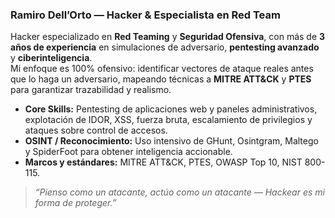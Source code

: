 ### Ramiro Dell’Orto — Hacker & Especialista en Red Team

Hacker especializado en **Red Teaming** y **Seguridad Ofensiva**, con más de **3 años de experiencia** en simulaciones de adversario, **pentesting avanzado** y **ciberinteligencia**.  
Mi enfoque es 100% ofensivo: identificar vectores de ataque reales antes que lo haga un adversario, mapeando técnicas a **MITRE ATT&CK** y **PTES** para garantizar trazabilidad y realismo.

- **Core Skills:** Pentesting de aplicaciones web y paneles administrativos, explotación de IDOR, XSS, fuerza bruta, escalamiento de privilegios y ataques sobre control de accesos.  
- **OSINT / Reconocimiento:** Uso intensivo de GHunt, Osintgram, Maltego y SpiderFoot para obtener inteligencia accionable.  
- **Marcos y estándares:** MITRE ATT&CK, PTES, OWASP Top 10, NIST 800-115.  

> *“Pienso como un atacante, actúo como un atacante — Hackear es mi forma de proteger.”*
